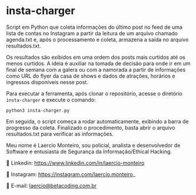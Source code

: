 # insta-charger
Script em Python que coleta informações do último post no feed de uma lista de contas no Instagram a partir da leitura de um arquivo chamado agenda.txt e, após o processamento e coleta, armazena a saída no arquivo resultados.txt.

Os resultados são exibidos em uma ordem dos posts mais curtidos até os menos curtidos. A ideia é auxiliar na tomada de decisão para onde ir em um final de semana com a galera ou com a namorada a partir de informações como URL do flyer da casa de shows e dados de atrações, horários e ingressos disponíveis nesse post.

Para executar a ferramenta, após clonar o repositório, acesse o diretório `insta-charger` e execute o comando:

`python3 insta-charger.py`

Em seguida, o script começa a rodar automaticamente, exibindo a barra de progresso da coleta. Finalizado o procedimento, basta abrir o arquivo resultados.txt para verificar as informações.

Meu nome é Laercio Monteiro, sou policial, analista e desenvolvedor de Software e entusiasta de Segurança da Informação/Ethical Hacking.

💼 Linkedin: https://www.linkedin.com/in/laercio-monteiro

📱 Instagram: https://instagram.com/laercio.monteiro_

📩 E-mail: laercio@betacoding.com.br
